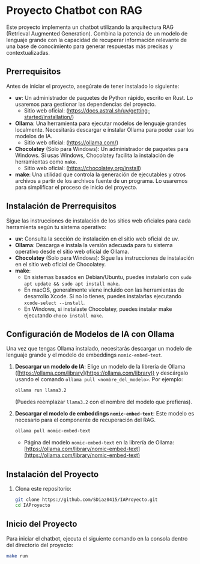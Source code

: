 # Proyecto Chatbot con RAG

Este proyecto implementa un chatbot utilizando la arquitectura RAG (Retrieval Augmented Generation). Combina la potencia de un modelo de lenguaje grande con la capacidad de recuperar información relevante de una base de conocimiento para generar respuestas más precisas y contextualizadas.

## Prerrequisitos

Antes de iniciar el proyecto, asegúrate de tener instalado lo siguiente:

* **uv**: Un administrador de paquetes de Python rápido, escrito en Rust. Lo usaremos para gestionar las dependencias del proyecto.
    * Sitio web oficial: (https://docs.astral.sh/uv/getting-started/installation/)
* **Ollama**: Una herramienta para ejecutar modelos de lenguaje grandes localmente. Necesitarás descargar e instalar Ollama para poder usar los modelos de IA.
    * Sitio web oficial: (https://ollama.com/)
* **Chocolatey** (Solo para Windows): Un administrador de paquetes para Windows. Si usas Windows, Chocolatey facilita la instalación de herramientas como `make`.
    * Sitio web oficial: (https://chocolatey.org/install)
* **make**: Una utilidad que controla la generación de ejecutables y otros archivos a partir de los archivos fuente de un programa. Lo usaremos para simplificar el proceso de inicio del proyecto.

## Instalación de Prerrequisitos

Sigue las instrucciones de instalación de los sitios web oficiales para cada herramienta según tu sistema operativo:

* **uv**: Consulta la sección de instalación en el sitio web oficial de uv.
* **Ollama**: Descarga e instala la versión adecuada para tu sistema operativo desde el sitio web oficial de Ollama.
* **Chocolatey** (Solo para Windows): Sigue las instrucciones de instalación en el sitio web oficial de Chocolatey.
* **make**:
    * En sistemas basados en Debian/Ubuntu, puedes instalarlo con `sudo apt update && sudo apt install make`.
    * En macOS, generalmente viene incluido con las herramientas de desarrollo Xcode. Si no lo tienes, puedes instalarlas ejecutando `xcode-select --install`.
    * En Windows, si instalaste Chocolatey, puedes instalar make ejecutando `choco install make`.

## Configuración de Modelos de IA con Ollama

Una vez que tengas Ollama instalado, necesitarás descargar un modelo de lenguaje grande y el modelo de embeddings `nomic-embed-text`.

1.  **Descargar un modelo de IA**: Elige un modelo de la librería de Ollama ([https://ollama.com/library](https://ollama.com/library)) y descárgalo usando el comando `ollama pull <nombre_del_modelo>`. Por ejemplo:
    ```bash
    ollama run llama3.2
    ```
    (Puedes reemplazar `llama3.2` con el nombre del modelo que prefieras).

2.  **Descargar el modelo de embeddings `nomic-embed-text`**: Este modelo es necesario para el componente de recuperación del RAG.
    ```bash
    ollama pull nomic-embed-text
    ```
    * Página del modelo `nomic-embed-text` en la librería de Ollama: [https://ollama.com/library/nomic-embed-text](https://ollama.com/library/nomic-embed-text)

## Instalación del Proyecto

1.  Clona este repositorio:
    ```bash
    git clone https://github.com/SDiaz0415/IAProyecto.git
    cd IAProyecto
    ```

## Inicio del Proyecto

Para iniciar el chatbot, ejecuta el siguiente comando en la consola dentro del directorio del proyecto:

```bash
make run